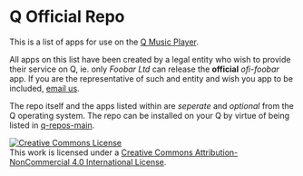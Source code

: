 # Q Official Repo
This is a list of apps for use on the [Q Music Player](https://qmusicplayer.com). 

All apps on this list have been created by a legal entity who wish to provide their service on Q, ie. only *Foobar Ltd* can release the **official** *ofi-foobar* app. If you are the representative of such and entity and wish you app to be included, [email us](mailto:qmusicplayer@protonmail.com).

The repo itself and the apps listed within are *seperate* and *optional* from the Q operating system. The repo can be installed on your Q by virtue of being listed in [q-repos-main](https://github.com/plundell/q-repos-main).

<a rel="license" href="http://creativecommons.org/licenses/by-nc/4.0/"><img alt="Creative Commons License" style="border-width:0" src="https://i.creativecommons.org/l/by-nc/4.0/88x31.png" /></a><br />This work is licensed under a <a rel="license" href="http://creativecommons.org/licenses/by-nc/4.0/">Creative Commons Attribution-NonCommercial 4.0 International License</a>.

